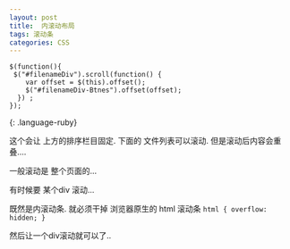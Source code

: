 ```yaml
---
layout: post
title:  内滚动布局
tags: 滚动条
categories: CSS
---
```


~~~
$(function(){                           
 $("#filenameDiv").scroll(function() {      
    var offset = $(this).offset();      
    $("#filenameDiv-Btnes").offset(offset);  
  }) ;                             
});
~~~
{: .language-ruby}

这个会让 上方的排序栏目固定.
下面的 文件列表可以滚动.
但是滚动后内容会重叠....


 一般滚动是 整个页面的...

有时候要 某个div 滚动...



既然是内滚动条.
就必须干掉 浏览器原生的 html 滚动条
`html { overflow: hidden; }`



然后让一个div滚动就可以了..
